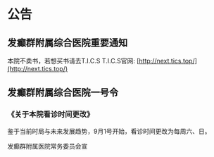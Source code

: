 # 公告

## 发癫群附属综合医院重要通知
<Badge type="tip" text="2024/10/2" /> <Badge type="danger" text="公告" />
本院不卖书，若想买书请去T.I.C.S
T.I.C.S官网: [http://next.tics.top/](http://next.tics.top/)

## 发癫群附属综合医院一号令
<Badge type="tip" text="2024/9/24" /> <Badge type="warning" text="公告" />

### 《关于本院看诊时间更改》
鉴于当前时局与未来发展趋势，9月1号开始，看诊时间更改为每周六、日。

发癫群附属医院常务委员会宣